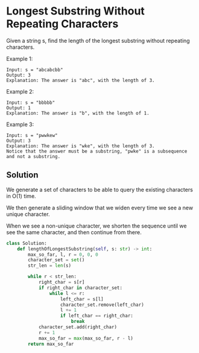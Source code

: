 # Longest Substring Without Repeating Characters

Given a string s, find the length of the longest substring without repeating characters.

Example 1:

```
Input: s = "abcabcbb"
Output: 3
Explanation: The answer is "abc", with the length of 3.
```

Example 2:

```
Input: s = "bbbbb"
Output: 1
Explanation: The answer is "b", with the length of 1.
```

Example 3:

```
Input: s = "pwwkew"
Output: 3
Explanation: The answer is "wke", with the length of 3.
Notice that the answer must be a substring, "pwke" is a subsequence and not a substring.
```

## Solution

We generate a set of characters to be able to query the existing
characters in O(1) time.

We then generate a sliding window that we widen every time we see a new
unique character.

When we see a non-unique character, we shorten the sequence until we see
the same character, and then continue from there.

```python
class Solution:
    def lengthOfLongestSubstring(self, s: str) -> int:
        max_so_far, l, r = 0, 0, 0
        character_set = set()
        str_len = len(s)

        while r < str_len:
            right_char = s[r]
            if right_char in character_set:
                while l <= r:
                    left_char = s[l]
                    character_set.remove(left_char)
                    l += 1
                    if left_char == right_char:
                        break
            character_set.add(right_char)
            r += 1
            max_so_far = max(max_so_far, r - l)
        return max_so_far
```
